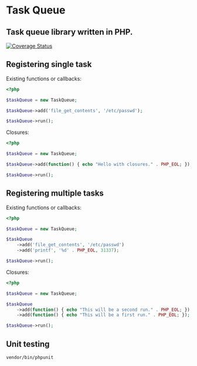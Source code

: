 # Task Queue

## Task queue library written in PHP.

[![Coverage Status](https://coveralls.io/repos/github/plvhx/task-queue/badge.svg?branch=master)](https://coveralls.io/github/plvhx/task-queue?branch=master)

## Registering single task

Existing functions or callbacks:

```php
<?php

$taskQueue = new TaskQueue;

$taskQueue->add('file_get_contents', '/etc/passwd');

$taskQueue->run();
```

Closures:

```php
<?php

$taskQueue = new TaskQueue;

$taskQueue->add(function() { echo "Hello with closures." . PHP_EOL; });

$taskQueue->run();
```

## Registering multiple tasks

Existing functions or callbacks:

```php
<?php

$taskQueue = new TaskQueue;

$taskQueue
	->add('file_get_contents', '/etc/passwd')
	->add('printf', '%d' . PHP_EOL, 31337);

$taskQueue->run();
```

Closures:

```php
<?php

$taskQueue = new TaskQueue;

$taskQueue
	->add(function() { echo "This will be a second run." . PHP_EOL; })
	->add(function() { echo "This will be a first run." . PHP_EOL; });

$taskQueue->run();
```

## Unit testing

```
vendor/bin/phpunit
```
